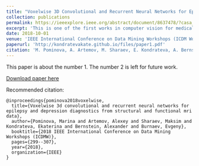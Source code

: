 ```yaml
---
title: "Voxelwise 3D Convolutional and Recurrent Neural Networks for Epilepsy and Depression Diagnostics from Structural and Functional MRI Data"
collection: publications
permalink: https://ieeexplore.ieee.org/abstract/document/8637478/?casa_token=qA7_1Pt94WEAAAAA:b3oRZt4MG2HpSxzHo2-guuvQfqkdXzVXKlOzRxTZb5x7DB6C2m0nHnZln3kFzeYhBDGAEEr0JfFEGS4
excerpt: 'This is one of the first works in computer vision for medical imaging in 3D'
date: 2018-10-01
venue: 'IEEE International Conference on Data Mining Workshops (ICDM Workshops)'
paperurl: 'http://kondratevakate.github.io/files/paper1.pdf'
citation: 'M. Pominova, A. Artemov, M. Sharaev, E. Kondrateva, A. Bernstein and E. Burnaev, "Voxelwise 3D Convolutional and Recurrent Neural Networks for Epilepsy and Depression Diagnostics from Structural and Functional MRI Data," 2018 IEEE International Conference on Data Mining Workshops (ICDMW), 2018, pp. 299-307, doi: 10.1109/ICDMW.2018.00050.'
---
```

This paper is about the number 1. The number 2 is left for future work.

[Download paper here](http://academicpages.github.io/files/paper1.pdf)

Recommended citation: 

```
@inproceedings{pominova2018voxelwise,
  title={Voxelwise 3d convolutional and recurrent neural networks for epilepsy and depression diagnostics from structural and functional mri data},
  author={Pominova, Marina and Artemov, Alexey and Sharaev, Maksim and Kondrateva, Ekaterina and Bernstein, Alexander and Burnaev, Evgeny},
  booktitle={2018 IEEE International Conference on Data Mining Workshops (ICDMW)},
  pages={299--307},
  year={2018},
  organization={IEEE}
}
```
